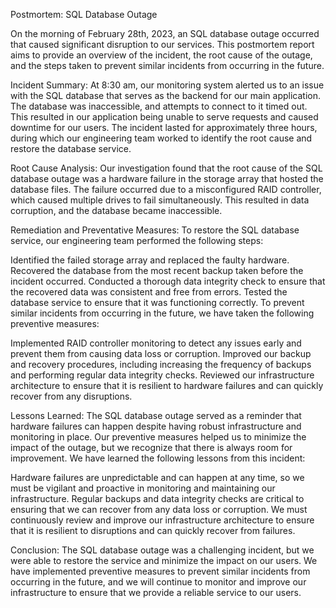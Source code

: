 Postmortem: SQL Database Outage

On the morning of February 28th, 2023, an SQL database outage occurred that caused significant disruption to our services. This postmortem report aims to provide an overview of the incident, the root cause of the outage, and the steps taken to prevent similar incidents from occurring in the future.

Incident Summary:
At 8:30 am, our monitoring system alerted us to an issue with the SQL database that serves as the backend for our main application. The database was inaccessible, and attempts to connect to it timed out. This resulted in our application being unable to serve requests and caused downtime for our users. The incident lasted for approximately three hours, during which our engineering team worked to identify the root cause and restore the database service.

Root Cause Analysis:
Our investigation found that the root cause of the SQL database outage was a hardware failure in the storage array that hosted the database files. The failure occurred due to a misconfigured RAID controller, which caused multiple drives to fail simultaneously. This resulted in data corruption, and the database became inaccessible.

Remediation and Preventative Measures:
To restore the SQL database service, our engineering team performed the following steps:

Identified the failed storage array and replaced the faulty hardware.
Recovered the database from the most recent backup taken before the incident occurred.
Conducted a thorough data integrity check to ensure that the recovered data was consistent and free from errors.
Tested the database service to ensure that it was functioning correctly.
To prevent similar incidents from occurring in the future, we have taken the following preventive measures:

Implemented RAID controller monitoring to detect any issues early and prevent them from causing data loss or corruption.
Improved our backup and recovery procedures, including increasing the frequency of backups and performing regular data integrity checks.
Reviewed our infrastructure architecture to ensure that it is resilient to hardware failures and can quickly recover from any disruptions.

Lessons Learned:
The SQL database outage served as a reminder that hardware failures can happen despite having robust infrastructure and monitoring in place. Our preventive measures helped us to minimize the impact of the outage, but we recognize that there is always room for improvement. We have learned the following lessons from this incident:

Hardware failures are unpredictable and can happen at any time, so we must be vigilant and proactive in monitoring and maintaining our infrastructure.
Regular backups and data integrity checks are critical to ensuring that we can recover from any data loss or corruption.
We must continuously review and improve our infrastructure architecture to ensure that it is resilient to disruptions and can quickly recover from failures.

Conclusion:
The SQL database outage was a challenging incident, but we were able to restore the service and minimize the impact on our users. We have implemented preventive measures to prevent similar incidents from occurring in the future, and we will continue to monitor and improve our infrastructure to ensure that we provide a reliable service to our users.
